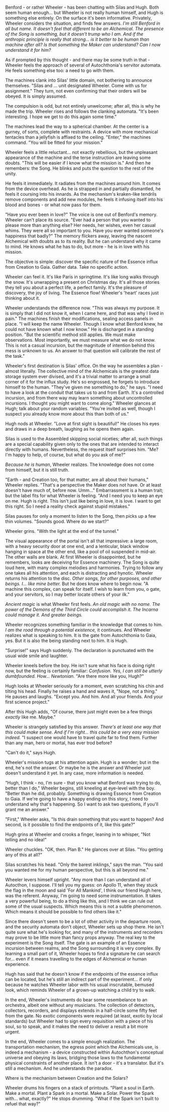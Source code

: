 Benford - or rather Wheeler - has been chatting with Silas and Hugh. Both seem human enough... but Wheeler is not really human himself, and Hugh is something else entirely. On the surface it's been informative. Privately, Wheeler considers the situation, and finds few answers. _I'm still Benford in all but name. It doesn't feel that different to be an Alchemical. The presence of the Song is something, but it doesn't trump who I am. And if the anthropic principle is really that strong... is it better to be human than machine after all? Is that something the Maker can understand? Can I now understand it for him?_

As if prompted by this thought - and there may be some truth in that - Wheeler feels the approach of several of Autochthonia's servitor automata. He feels something else too: a need to go with them.

The machines clank into Silas' little domain, not bothering to announce themselves. "Silas and ... unit designated Wheeler. Come with us for assignment." They turn, not even confirming that their orders will be obeyed. It is simply assumed.

The compulsion is odd, but not entirely unwelcome; after all, this is why he made the trip. Wheeler rises and follows the clanking automata. "It's been interesting. I hope we get to do this again some time."

The machines lead the way to a spherical chamber. At the center is a gurney, of sorts, complete with restraints. A device with more mechanical tentacles than a jellyfish is affixed to the ceiling. "Enter," the machines command. "You will be fitted for your mission."

Wheeler feels a little reluctant... not exactly rebellious, but the unpleasant appearance of the machine and the terse instruction are leaving some doubts. "This will be easier if I know what the mission is." And then he remembers: the Song. He blinks and puts the question to the rest of the unity.

He feels it immediately. It radiates from the machines around him. It comes from the device overhead. As he is strapped in and partially dismantled, he feels it coursing into his innards. As the mechanism's kraken-like tendrils remove components and add new modules, he feels it infusing itself into his blood and bones - or what now pass for them.

"Have you ever been in love?" The voice is one out of Benford's memory. Wheeler can't place its source. "Ever had a person that you wanted to please more than anything else? Her needs, her wishes, even her casual whims. They were all so important to you. Have you ever wanted someone's happiness that badly?" The memory flickers away, leaving the nascent Alchemical with doubts as to its reality. But he can understand why it came to mind. He knows what he has to do, but more - he is in love with his mission.

The objective is simple: discover the specific nature of the Essence influx from Creation to Gaia. Gather data. Take no specific action.

Wheeler can feel it. It's like Paris in springtime. It's like long walks through the snow. It's unwrapping a present on Christmas day. It's all those stories they tell you about a perfect life, a perfect family. It's the pleasure of discovery, the joy of living. The Essence flow! Wheeler's 'heart' races just thinking about it.

Wheeler understands the difference now. "This was always my purpose. It is simply that I did not know it, when I came here, and that was why I lived in pain." The machines finish their modifications, sealing access panels in place. "I will keep the name Wheeler. Though I know what Benford knew, he could not have known what I now know." He is discharged in a standing position. "But the scientific method still applies. We must make observations. Most importantly, we must measure what we do not know. This is not a casual incursion, but the magnitude of intention behind this mess is unknown to us. An answer to that question will calibrate the rest of the task."

Wheeler's first destination is Silas' office. On the way he assembles a plan - almost literally. The collective mind of the Alchemicals is the greatest data storage system ever divised, and it's a trivial matter to arrange a small corner of it for the influx study. He's so engrossed, he forgets to introduce himself to the human. "They've given me something to do," he says. "I need to have a look at the conduit that takes us to and from Earth. It's a controlled incursion, and from there way may learn something about uncontrolled incursions. I thought you might want to come along." Wheeler glances at Hugh; talk about your random variables. "You're invited as well, though I suspect you already know more about this than both of us."

Hugh nods at Wheeler. "Love at first sight is beautiful!" He closes his eyes and draws in a deep breath, laughing as he opens them again.

Silas is used to the Assembled skipping social niceties; after all, such things are a special capability given only to the ones that are intended to interact directly with humans. Nevertheless, the request itself surprises him. "Me? I'm happy to help, of course, but what do you ask of me?"

_Because he is human_, Wheeler realizes. The knowledge does not come from himself, but it is still truth.

"Earth - and Creation too, for that matter, are all about their humans," Wheeler replies. "That's a perspective the Maker does not have. Or at least doesn't have much of, before now. Umm..." Embarrassment is a human trait; but the label fits for what Wheeler is feeling. "And I need you to keep an eye on me. Hugh is right. This isn't just like being in love, it is love. I want to get this right. So I need a reality check against stupid mistakes."

Silas pauses for only a moment to listen to the Song, then picks up a few thin volumes. "Sounds good. Where do we start?"

Wheeler grins. "With the light at the end of the tunnel."

The visual appearance of the portal isn't all that impressive: a large room, with a heavy security door at one end, and a lenticular, black window hanging in space at the other end, like a pool of oil suspended in mid-air. The other walls are blank. At first Wheeler is disappointed, but he remembers, looks are deceiving for Essence machinery. The Song is quite loud here, with many complex melodies and harmonies. Trying to follow any one takes all his attention, and each is distracting and hynotic. Wheeler returns his attention to the disc. _Other songs, for other purposes, and other beings. I... like mine better._ But he does know where to begin now. "A machine this complex, can speak for itself. I wish to learn from you, o gate, and your servitors, so I may better locate others of your ilk."

_Ancient magic_ is what Wheeler first feels. _An old magic with no name. The power of the Demons of the Third Circle could accomplish it. The Incarna could manage it. And greater beings._

Wheeler recognizes something familiar in the knowledge that comes to him. _I am the road through a potential existence,_ it continues. And Wheeler realizes what is speaking to him. It is the gate from Autochthonia to Gaia, yes. But it is also the being standing next to him. It is Hugh.

"Surprise!" says Hugh suddenly. The declaration is punctuated with the usual wide smile and laughter.

Wheeler kneels before the boy. He isn't sure what his face is doing right now, but the feeling is certainly familiar: _Confusion. Yes, I can still be utterly dumbfounded. How... Newtonian._ "Are there more like you, Hugh?"

Hugh looks at Wheeler seriously for a moment, even scratching his chin and tilting his head. Finally he raises a hand and waves it, "Nope, not a thing." He pauses and laughs. "Except you. And him. And all your friends. And your first science project."

After this Hugh adds, "Of course, there just might even be a few things _exactly_ like me. Maybe."

Wheeler is strangely satisfied by this answer. _There's at least one way that this could make sense. And if I'm right... this could be a very easy mission indeed._ "I suspect one would have to travel quite far to find them. Further than any man, hero or mortal, has ever trod before?

"Can't do it," says Hugh.

Wheeler's mission tugs at his attention again. Hugh is a wonder; but in the end, he's not the answer. Or maybe he is the answer and Wheeler just doesn't understand it yet. In any case, more information is needed.

"Hugh, I think - no, I'm sure - that you know what Benford was trying to do, better than I do," Wheeler begins, still kneeling at eye-level with the boy. "Better than he did, probably. Something is drawing Essence from Creation to Gaia. If we're going to have a happy ending on this story, I need to understand why that's happening. So I want to ask two questions, if you'll grant me an answer."

"First," Wheeler asks, "Is this drain something that you want to happen? And second, is it possible to find the endpoints of it, like this gate?"

Hugh grins at Wheeler and crooks a finger, leaning in to whisper, "Not telling and no idea!"

Wheeler chuckles. "OK, then. Plan B." He glances over at Silas. "You getting any of this at all?"

Silas scratches his head. "Only the barest inklings," says the man. "You said you wanted me for my human perspective, but this is all beyond me."

Wheeler levers himself upright. "Any more than I can understand all of Autocthon, I suppose. I'll tell you my guess: on Apollo 11, when they stuck the flag in the moon and said 'For All Mankind', I think our friend Hugh here, was the referent. Anyway, I'm going to need some instrumentation. It takes a very powerful being, to do a thing like this, and I think we can rule out some of the usual suspects. Which means this is not a subtle phenomenon. Which means it should be possible to find others like it."

Since there doesn't seem to be a lot of other activity in the departure room, and the security automata don't object, Wheeler sets up shop there. He isn't quite sure what he's looking for, and many of the instruments and recorders may prove to be little more than fancy props anyway. The real key to the experiment is the Song itself. The gate is an example of an Essence incursion between realms, and the Song surrounding it is very complex. By learning a small part of it, Wheeler hopes to find a signature he can search for... even if it means travelling to the edges of Alchemical or human experience.

Hugh has said that he doesn't know if the endpoints of the essence influx can be located, but he's still an indirect part of the experiment... if only because he watches Wheeler labor with his usual inscrutable, bemused look, which reminds Wheeler of a grown-up watching a child try to walk.

In the end, Wheeler's instruments do bear some resembelance to an orchestra, albeit one without any musicians. The collection of detectors, collectors, recorders, and displays extends in a half-circle some fifty feet from the gate. No exotic components were required (at least, exotic by local standards) but Wheeler had to sign every requisition with a piece of his soul, so to speak, and it makes the need to deliver a result a bit more urgent.

In the end, Wheeler comes to a simple enough realization. The transportation mechanism, the egress point which the Alchemicals use, is indeed a mechanism - a device constructed within Autochthon's conceptual universe and obeying its laws, bridging those laws to the fundamental physical constraints of another place. It isn't a door - it's a translator. But it's still a mechanism. And he understands the paradox.

Where is the mechanism between Creation and the Solars?

Wheeler drums his fingers on a stack of printouts. "Plant a soul in Earth. Make a mortal. Plant a Spark in a mortal. Make a Solar. Power the Spark with... what, exactly?" He stops drumming. "What if the Spark isn't built to refuel that way?"